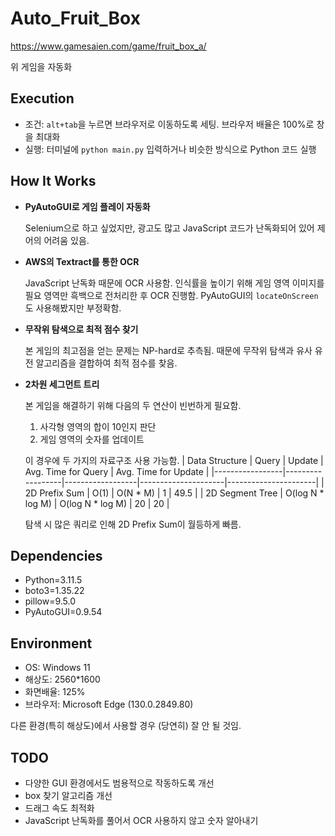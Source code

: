 # Auto_Fruit_Box

https://www.gamesaien.com/game/fruit_box_a/

위 게임을 자동화

## Execution
- 조건: `alt+tab`을 누르면 브라우저로 이동하도록 세팅. 브라우저 배율은 100%로 창을 최대화
- 실행: 터미널에 `python main.py` 입력하거나 비슷한 방식으로 Python 코드 실행

## How It Works
- **PyAutoGUI로 게임 플레이 자동화**

    Selenium으로 하고 싶었지만, 광고도 많고 JavaScript 코드가 난독화되어 있어 제어의 어려움 있음.
- **AWS의 Textract를 통한 OCR**

    JavaScript 난독화 때문에 OCR 사용함.
    인식률을 높이기 위해 게임 영역 이미지를 필요 영역만 흑백으로 전처리한 후 OCR 진행함.
    PyAutoGUI의 `locateOnScreen`도 사용해봤지만 부정확함.

- **무작위 탐색으로 최적 점수 찾기**
  
    본 게임의 최고점을 얻는 문제는 NP-hard로 추측됨.
    때문에 무작위 탐색과 유사 유전 알고리즘을 결합하여 최적 점수를 찾음.

- **2차원 세그먼트 트리**

    본 게임을 해결하기 위해 다음의 두 연산이 빈번하게 필요함.
    1. 사각형 영역의 합이 10인지 판단
    2. 게임 영역의 숫자를 업데이트

    이 경우에 두 가지의 자료구조 사용 가능함.
    | Data Structure  | Query            | Update           | Avg. Time for Query | Avg. Time for Update |
    |-----------------|------------------|------------------|---------------------|----------------------|
    | 2D Prefix Sum   | O(1)             | O(N * M)         | 1                   | 49.5                 |
    | 2D Segment Tree | O(log N * log M) | O(log N * log M) | 20                  | 20                   |

    탐색 시 많은 쿼리로 인해 2D Prefix Sum이 월등하게 빠름.
    
## Dependencies
- Python=3.11.5
- boto3=1.35.22
- pillow=9.5.0
- PyAutoGUI=0.9.54

## Environment
- OS: Windows 11
- 해상도: 2560*1600
- 화면배율: 125%
- 브라우저: Microsoft Edge (130.0.2849.80)

다른 환경(특히 해상도)에서 사용할 경우 (당연히) 잘 안 될 것임.

## TODO
- 다양한 GUI 환경에서도 범용적으로 작동하도록 개선
- box 찾기 알고리즘 개선
- 드래그 속도 최적화
- JavaScript 난독화를 풀어서 OCR 사용하지 않고 숫자 알아내기
